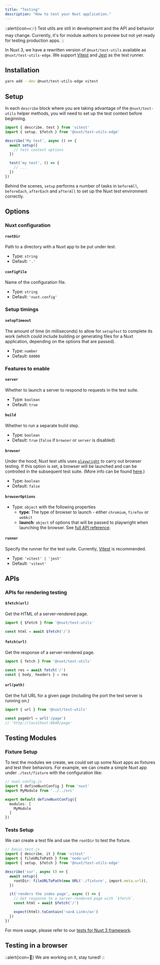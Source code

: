 ```yaml
---
title: "Testing"
description: "How to test your Nuxt application."
---
```


::alert{icon=👉}
Test utils are still in development and the API and behavior may change. Currently, it's for module authors to preview but not yet ready for testing production apps.
::

In Nuxt 3, we have a rewritten version of `@nuxt/test-utils` available as `@nuxt/test-utils-edge`. We support [Vitest](https://github.com/vitest-dev/vitest) and [Jest](https://jestjs.io/) as the test runner.

## Installation

```bash
yarn add --dev @nuxt/test-utils-edge vitest
```

## Setup

In each `describe` block where you are taking advantage of the `@nuxt/test-utils` helper methods, you will need to set up the test context before beginning.

```ts
import { describe, test } from 'vitest'
import { setup, $fetch } from '@nuxt/test-utils-edge'

describe('My test', async () => {
  await setup({
    // test context options
  })

  test('my test', () => {
    // ...
  })
})
```

Behind the scenes, `setup` performs a number of tasks in `beforeAll`, `beforeEach`, `afterEach` and `afterAll` to set up the Nuxt test environment correctly.

## Options

### Nuxt configuration

#### `rootDir`

Path to a directory with a Nuxt app to be put under test.

* Type: `string`
* Default: `'.'`

#### `configFile`

Name of the configuration file.

* Type: `string`
* Default: `'nuxt.config'`

<!--
#### config

Object with configuration overrides.

* Type: `NuxtConfig`
* Default: `{}` -->

### Setup timings

#### `setupTimeout`

The amount of time (in milliseconds) to allow for `setupTest` to complete its work (which could include building or generating files for a Nuxt application, depending on the options that are passed).

* Type: `number`
* Default: `60000`

### Features to enable

#### `server`

Whether to launch a server to respond to requests in the test suite.

* Type: `boolean`
* Default: `true`

#### `build`

Whether to run a separate build step.

* Type: `boolean`
* Default: `true` (`false` if `browser` or `server` is disabled)

#### `browser`

Under the hood, Nuxt test utils uses [`playwright`](https://playwright.dev/) to carry out browser testing. If this option is set, a browser will be launched and can be controlled in the subsequent test suite. (More info can be found [here](/guide/going-further/testing).)

* Type: `boolean`
* Default: `false`

#### `browserOptions`

* Type: `object` with the following properties
  * **type**: The type of browser to launch - either `chromium`, `firefox` or `webkit`
  * **launch**: `object` of options that will be passed to playwright when launching the browser. See [full API reference](https://playwright.dev/#version=master&path=docs%2Fapi.md&q=browsertypelaunchoptions).

#### `runner`

Specify the runner for the test suite. Currently, [Vitest](https://vitest.dev/) is recommended.

* Type: `'vitest' | 'jest'`
* Default: `'vitest'`

## APIs

### APIs for rendering testing

#### `$fetch(url)`

Get the HTML of a server-rendered page.

```ts
import { $fetch } from '@nuxt/test-utils'

const html = await $fetch('/')
```

#### `fetch(url)`

Get the response of a server-rendered page.

```ts
import { fetch } from '@nuxt/test-utils'

const res = await fetch('/')
const { body, headers } = res
```

#### `url(path)`

Get the full URL for a given page (including the port the test server is running on.)

```ts
import { url } from '@nuxt/test-utils'

const pageUrl = url('/page')
// 'http://localhost:6840/page'
```

## Testing Modules

### Fixture Setup

To test the modules we create, we could set up some Nuxt apps as fixtures and test their behaviors. For example, we can create a simple Nuxt app under `./test/fixture` with the configuration like:

```ts
// nuxt.config.js
import { defineNuxtConfig } from 'nuxt'
import MyModule from '../../src'

export default defineNuxtConfig({
  modules: [
    MyModule
  ]
})
```

### Tests Setup

We can create a test file and use the `rootDir` to test the fixture.

```ts
// basic.test.js
import { describe, it } from 'vitest'
import { fileURLToPath } from 'node:url'
import { setup, $fetch } from '@nuxt/test-utils-edge'

describe('ssr', async () => {
  await setup({
    rootDir: fileURLToPath(new URL('./fixture', import.meta.url)),
  })

  it('renders the index page', async () => {
    // Get response to a server-rendered page with `$fetch`.
    const html = await $fetch('/')

    expect(html).toContain('<a>A Link</a>')
  })
})
```

For more usage, please refer to our [tests for Nuxt 3 framework](https://github.com/nuxt/framework/blob/main/test/basic.test.ts).

## Testing in a browser

::alert{icon=🚧}
We are working on it, stay tuned!
::
